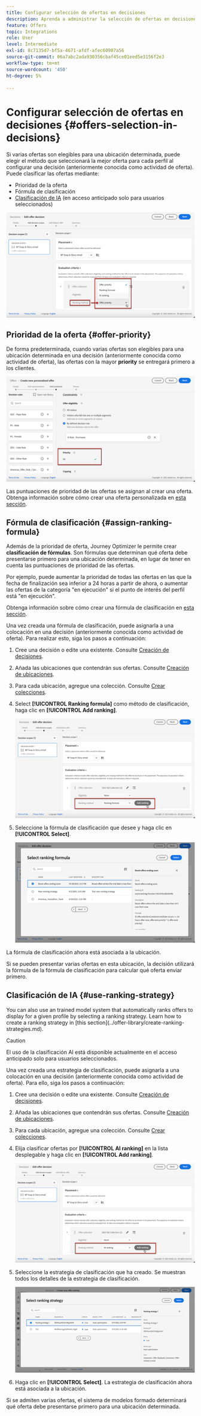 ```yaml
---
title: Configurar selección de ofertas en decisiones
description: Aprenda a administrar la selección de ofertas en decisiones
feature: Offers
topic: Integrations
role: User
level: Intermediate
exl-id: 8c7135d7-bf5a-4671-afdf-afec60907a56
source-git-commit: 06a7abc2ada930356cbaf45ce01eed5e3156f2e3
workflow-type: tm+mt
source-wordcount: '450'
ht-degree: 5%

---
```


# Configurar selección de ofertas en decisiones {#offers-selection-in-decisions}

Si varias ofertas son elegibles para una ubicación determinada, puede elegir el método que seleccionará la mejor oferta para cada perfil al configurar una decisión (anteriormente conocida como actividad de oferta). Puede clasificar las ofertas mediante:
* Prioridad de la oferta
* Fórmula de clasificación
* [Clasificación de IA](#use-ranking-strategy) (en acceso anticipado solo para usuarios seleccionados)

![](../../assets/offer-rank-by.png)

## Prioridad de la oferta {#offer-priority}

De forma predeterminada, cuando varias ofertas son elegibles para una ubicación determinada en una decisión (anteriormente conocida como actividad de oferta), las ofertas con la mayor **priority** se entregará primero a los clientes.

![](../../assets/offer-priority.png)

Las puntuaciones de prioridad de las ofertas se asignan al crear una oferta. Obtenga información sobre cómo crear una oferta personalizada en [esta sección](../offer-library/creating-personalized-offers.md).

## Fórmula de clasificación {#assign-ranking-formula}

Además de la prioridad de oferta, Journey Optimizer le permite crear **clasificación de fórmulas**. Son fórmulas que determinan qué oferta debe presentarse primero para una ubicación determinada, en lugar de tener en cuenta las puntuaciones de prioridad de las ofertas.

Por ejemplo, puede aumentar la prioridad de todas las ofertas en las que la fecha de finalización sea inferior a 24 horas a partir de ahora, o aumentar las ofertas de la categoría &quot;en ejecución&quot; si el punto de interés del perfil está &quot;en ejecución&quot;.

Obtenga información sobre cómo crear una fórmula de clasificación en [esta sección](../offer-library/create-ranking-formulas.md).

Una vez creada una fórmula de clasificación, puede asignarla a una colocación en una decisión (anteriormente conocida como actividad de oferta). Para realizar esto, siga los pasos a continuación:

1. Cree una decisión o edite una existente. Consulte [Creación de decisiones](../offer-activities/create-offer-activities.md).

1. Añada las ubicaciones que contendrán sus ofertas. Consulte [Creación de ubicaciones](../offer-library/creating-placements.md).

1. Para cada ubicación, agregue una colección. Consulte [Crear colecciones](../offer-library/creating-collections.md).

1. Select **[!UICONTROL Ranking formula]** como método de clasificación, haga clic en **[!UICONTROL Add ranking]**.

   ![](../../assets/offer-activity-ranking.png)

1. Seleccione la fórmula de clasificación que desee y haga clic en **[!UICONTROL Select]**.

   ![](../../assets/ranking-selection.png)

La fórmula de clasificación ahora está asociada a la ubicación.

Si se pueden presentar varias ofertas en esta ubicación, la decisión utilizará la fórmula de la fórmula de clasificación para calcular qué oferta enviar primero.

## Clasificación de IA {#use-ranking-strategy}

<!--If you are an [Adobe Experience Platform](https://experienceleague.adobe.com/docs/experience-platform/landing/home.html){target="_blank"} user leveraging the **Offer Decisioning** application service,-->You can also use an trained model system that automatically ranks offers to display for a given profile by selecting a ranking strategy. Learn how to create a ranking strategy in [this section](../offer-library/create-ranking-strategies.md).

>[!CAUTION]
>
>El uso de la clasificación AI está disponible actualmente en el acceso anticipado solo para usuarios seleccionados.

Una vez creada una estrategia de clasificación, puede asignarla a una colocación en una decisión (anteriormente conocida como actividad de oferta). Para ello, siga los pasos a continuación:

1. Cree una decisión o edite una existente. Consulte [Creación de decisiones](../offer-activities/create-offer-activities.md).

1. Añada las ubicaciones que contendrán sus ofertas. Consulte [Creación de ubicaciones](../offer-library/creating-placements.md).

1. Para cada ubicación, agregue una colección. Consulte [Crear colecciones](../offer-library/creating-collections.md).

1. Elija clasificar ofertas por **[!UICONTROL AI ranking]** en la lista desplegable y haga clic en **[!UICONTROL Add ranking]**.

   ![](../../assets/ranking-selection-ai-ranking.png)

1. Seleccione la estrategia de clasificación que ha creado. Se muestran todos los detalles de la estrategia de clasificación.

   ![](../../assets/ranking-selection-ai-ranking-selected.png)

1. Haga clic en **[!UICONTROL Select]**. La estrategia de clasificación ahora está asociada a la ubicación.

Si se admiten varias ofertas, el sistema de modelos formado determinará qué oferta debe presentarse primero para una ubicación determinada.

